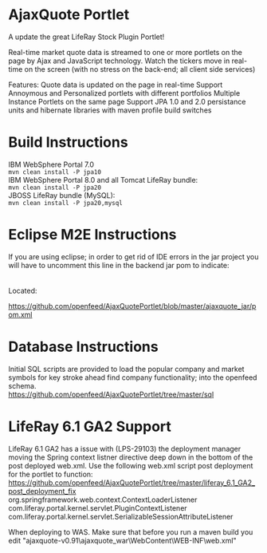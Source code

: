 AjaxQuote Portlet
=================

A update the great LifeRay Stock Plugin Portlet!

Real-time market quote data is streamed to one or more portlets on the page by Ajax and JavaScript technology. Watch the tickers move in real-time on the screen (with no stress on the back-end; all client side services)

Features:
Quote data is updated on the page in real-time
Support Annoymous and Personalized portlets with different portfolios
Multiple Instance Portlets on the same page
Support JPA 1.0 and 2.0 persistance units and hibernate libraries with maven profile build switches


Build Instructions
==================

IBM WebSphere Portal 7.0
<br>
<code>mvn clean install -P jpa10</code>
<br>
IBM WebSphere Portal 8.0 and all Tomcat LifeRay bundle: 
<br>
<code>mvn clean install -P jpa20</code>
<br>
JBOSS LifeRay bundle (MySQL):
<br>
<code>mvn clean install -P jpa20,mysql</code>


Eclipse M2E Instructions
========================

If you are using eclipse; in order to get rid of IDE errors in the jar project you will have to uncomment this line in the backend jar pom to indicate:
<code> <!-- activeByDefault>true</activeByDefault--> </code> 
<br>
<br>
Located:

https://github.com/openfeed/AjaxQuotePortlet/blob/master/ajaxquote_jar/pom.xml

Database Instructions
========================
Initial SQL scripts are provided to load the popular company and market symbols for key stroke ahead find company functionality; into the openfeed schema.
<br>
https://github.com/openfeed/AjaxQuotePortlet/tree/master/sql


LifeRay 6.1 GA2 Support
=======================
LifeRay 6.1 GA2 has a issue with (LPS-29103) the deployment manager moving the Spring context listner directive deep down in the bottom of the post deployed web.xml. Use the following web.xml script post deployment for the portlet to function:
<br>
https://github.com/openfeed/AjaxQuotePortlet/tree/master/liferay_6.1_GA2_post_deployment_fix
<br>
	<listener>
		<listener-class>org.springframework.web.context.ContextLoaderListener</listener-class>
	</listener>
	<br>
	<listener>
		<listener-class>com.liferay.portal.kernel.servlet.PluginContextListener</listener-class>
	</listener>
	<br>
	<listener>
		<listener-class>com.liferay.portal.kernel.servlet.SerializableSessionAttributeListener</listener-class>
	</listener>


When deploying to WAS. Make sure that before you run a maven build you edit "ajaxquote-v0.91\ajaxquote_war\WebContent\WEB-INF\web.xml"

<code>
 <!-- 
	<servlet>
		<servlet-name>PortalEquitiesServlet</servlet-name>
		<jsp-file>/WEB-INF/jsp/portal/portal_equities.jsp</jsp-file>
	</servlet>


	<servlet-mapping>
		<servlet-name>PortalEquitiesServlet</servlet-name>
		<url-pattern>/portale/*</url-pattern>
	</servlet-mapping>
 -->
 </code>
remove these comments.

TRUNCATE TABLE wdgt_user;
<br>
TRUNCATE TABLE wdgt_user_ui;
<br>
TRUNCATE TABLE wdgt_user_ui_market_entity;
